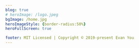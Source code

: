 ```yaml
---
blog: true
# heroImage: /logo.jpeg
bgImage: /home.jpg
heroImageStyle: {border-radius:50%}
heroFullScreen: true

footer: MIT Licensed | Copyright © 2019-present Evan You
---
```

